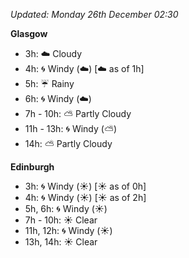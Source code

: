 *Updated: Monday 26th December 02:30*

**Glasgow**

* 3h: :cloud: Cloudy
* 4h: :cyclone: Windy (:cloud:) [:cloud: as of 1h]
* 5h: :umbrella: Rainy
* 6h: :cyclone: Windy (:cloud:)
* 7h - 10h: :partly_sunny: Partly Cloudy
* 11h - 13h: :cyclone: Windy (:partly_sunny:)
* 14h: :partly_sunny: Partly Cloudy

**Edinburgh**

* 3h: :cyclone: Windy (:sunny:) [:sunny: as of 0h]
* 4h: :cyclone: Windy (:sunny:) [:sunny: as of 2h]
* 5h, 6h: :cyclone: Windy (:sunny:)
* 7h - 10h: :sunny: Clear
* 11h, 12h: :cyclone: Windy (:sunny:)
* 13h, 14h: :sunny: Clear
